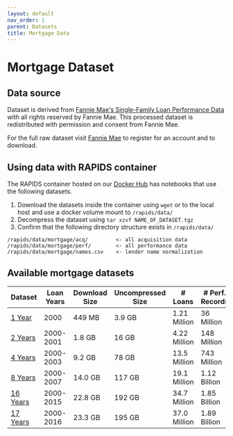 ```yaml
---
layout: default
nav_order: 1
parent: Datasets
title: Mortgage Data
---
```


# Mortgage Dataset

## Data source

Dataset is derived from [Fannie Mae's Single-Family Loan Performance Data](http://www.fanniemae.com/portal/funding-the-market/data/loan-performance-data.html) with all rights reserved by Fannie Mae. This processed dataset is redistributed with permission and consent from Fannie Mae.

For the full raw dataset visit [Fannie Mae](http://www.fanniemae.com/portal/funding-the-market/data/loan-performance-data.html) to register for an account and to download.

## Using data with RAPIDS container

The RAPIDS container hosted on our [Docker Hub](https://hub.docker.com/r/rapidsai/rapidsai/) has notebooks that use the following datasets. 
1. Download the datasets inside the container using `wget` or to the local host and use a docker volume mount to `/rapids/data/`
2. Decompress the dataset using `tar xzvf NAME_OF_DATASET.tgz`
3. Confirm that the following directory structure exists in `/rapids/data/`
```
/rapids/data/mortgage/acq/         <- all acquisition data
/rapids/data/mortgage/perf/        <- all performance data
/rapids/data/mortgage/names.csv    <- lender name normalization
```

## Available mortgage datasets

| Dataset | Loan Years | Download Size | Uncompressed Size | # Loans | # Perf. Records |
| --- | --- | --- | --- | --- | --- |
| [1 Year](http://rapidsai-data.s3-website.us-east-2.amazonaws.com/notebook-mortgage-data/mortgage_2000.tgz) | 2000 | 449 MB | 3.9 GB | 1.21 Million | 36 Million |
| [2 Years](http://rapidsai-data.s3-website.us-east-2.amazonaws.com/notebook-mortgage-data/mortgage_2000-2001.tgz) | 2000-2001 | 1.8 GB | 16 GB | 4.22 Million | 148 Million |
| [4 Years](http://rapidsai-data.s3-website.us-east-2.amazonaws.com/notebook-mortgage-data/mortgage_2000-2003.tgz) | 2000-2003 | 9.2 GB | 78 GB | 13.5 Million | 743 Million |
| [8 Years](http://rapidsai-data.s3-website.us-east-2.amazonaws.com/notebook-mortgage-data/mortgage_2000-2007.tgz) | 2000-2007 | 14.0 GB | 117 GB | 19.1 Million | 1.12 Billion |
| [16 Years](http://rapidsai-data.s3-website.us-east-2.amazonaws.com/notebook-mortgage-data/mortgage_2000-2015.tgz) | 2000-2015 | 22.8 GB | 192 GB | 34.7 Million | 1.85 Billion |
| [17 Years](http://rapidsai-data.s3-website.us-east-2.amazonaws.com/notebook-mortgage-data/mortgage_2000-2016.tgz) | 2000-2016 | 23.3 GB | 195 GB | 37.0 Million | 1.89 Billion |

